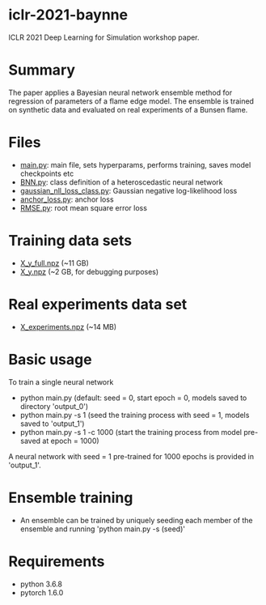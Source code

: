 # iclr-2021-baynne
ICLR 2021 Deep Learning for Simulation workshop paper.

# Summary
The paper applies a Bayesian neural network ensemble method for regression of parameters of a flame edge model. The ensemble is trained on synthetic data and evaluated on real experiments of a Bunsen flame.    

# Files
- [main.py](https://github.com/nailimixaM/iclr-2021-baynne/blob/main/main.py): main file, sets hyperparams, performs training, saves model checkpoints etc
- [BNN.py](https://github.com/nailimixaM/iclr-2021-baynne/blob/main/BNN.py): class definition of a heteroscedastic neural network
- [gaussian_nll_loss_class.py](https://github.com/nailimixaM/iclr-2021-baynne/blob/main/gaussian_nll_loss_class.py): Gaussian negative log-likelihood loss 
- [anchor_loss.py](https://github.com/nailimixaM/iclr-2021-baynne/blob/main/anchor_loss.py): anchor loss
- [RMSE.py](https://github.com/nailimixaM/iclr-2021-baynne/blob/main/RMSE.py): root mean square error loss

# Training data sets
- [X_y_full.npz](https://drive.google.com/file/d/1001fCJ6gNCw6O7DW4MyQrsroKiGcLjyo/view?usp=sharing) (~11 GB)
- [X_y.npz](https://drive.google.com/file/d/1_ECkIObb3mNL7BMmYjO0MwAyBDnof_ka/view?usp=sharing) (~2 GB, for debugging purposes)

# Real experiments data set
- [X_experiments.npz](https://drive.google.com/file/d/19HT2Fq4Az-6GlW3w87lM-ty6GdjGOvOR/view?usp=sharing) (~14 MB)

# Basic usage
To train a single neural network
- python main.py (default: seed = 0, start epoch = 0, models saved to directory 'output_0')
- python main.py -s 1 (seed the training process with seed = 1, models saved to 'output_1') 
- python main.py -s 1 -c 1000 (start the training process from model pre-saved at epoch = 1000)

A neural network with seed = 1 pre-trained for 1000 epochs is provided in 'output_1'.

# Ensemble training
- An ensemble can be trained by uniquely seeding each member of the ensemble and running 'python main.py -s (seed)'

# Requirements
- python 3.6.8
- pytorch 1.6.0
